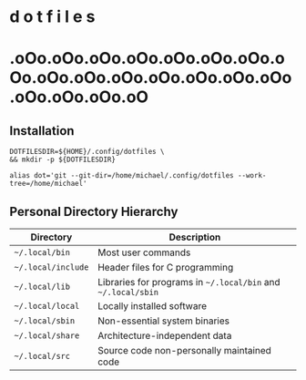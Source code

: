 #         d     o     t     f     i     l     e     s
# .oOo.oOo.oOo.oOo.oOo.oOo.oOo.oOo.oOo.oOo.oOo.oOo.oOo.oOo.oOo.oOo.oOo.oOo.oO

## Installation

````
DOTFILESDIR=${HOME}/.config/dotfiles \
&& mkdir -p ${DOTFILESDIR}
````

````
alias dot='git --git-dir=/home/michael/.config/dotfiles --work-tree=/home/michael'
````

## Personal Directory Hierarchy

| Directory          | Description                                                  |
|--------------------|--------------------------------------------------------------|
| `~/.local/bin`     | Most user commands                                           |
| `~/.local/include` | Header files for C programming                               |
| `~/.local/lib`     | Libraries for programs in `~/.local/bin` and `~/.local/sbin` |
| `~/.local/local`   | Locally installed software                                   |
| `~/.local/sbin`    | Non-essential system binaries                                |
| `~/.local/share`   | Architecture-independent data                                |
| `~/.local/src`     | Source code non-personally maintained code                   |

